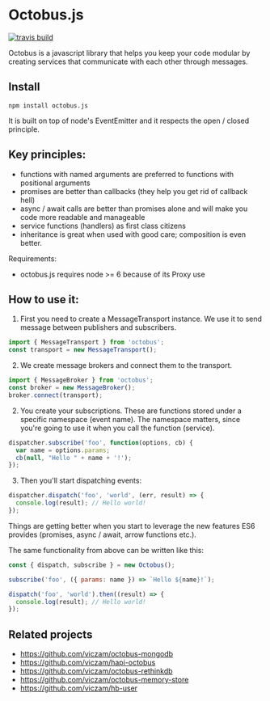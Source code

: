 # Octobus.js

[![travis build](https://img.shields.io/travis/viczam/octobus.svg)](https://travis-ci.org/viczam/octobus)


Octobus is a javascript library that helps you keep your code modular by creating services that communicate with each other through messages.

## Install

```
npm install octobus.js
```

It is built on top of node's EventEmitter and it respects the open / closed principle.

## Key principles:
- functions with named arguments are preferred to functions with positional arguments
- promises are better than callbacks (they help you get rid of callback hell)
- async / await calls are better than promises alone and will make you code more readable and manageable
- service functions (handlers) as first class citizens
- inheritance is great when used with good care; composition is even better.

Requirements:
- octobus.js requires node >= 6 because of its Proxy use

## How to use it:

1) First you need to create a MessageTransport instance. We use it to send message between publishers and subscribers.

```js
import { MessageTransport } from 'octobus';
const transport = new MessageTransport();
```

2) We create message brokers and connect them to the transport.

```js
import { MessageBroker } from 'octobus';
const broker = new MessageBroker();
broker.connect(transport);
```

2) You create your subscriptions. These are functions stored under a specific namespace (event name).
The namespace matters, since you're going to use it when you call the function (service).

```js
dispatcher.subscribe('foo', function(options, cb) {
  var name = options.params;
  cb(null, "Hello " + name + '!');
});
```

3) Then you'll start dispatching events:

```js
dispatcher.dispatch('foo', 'world', (err, result) => {
  console.log(result); // Hello world!
});
```

Things are getting better when you start to leverage the new features ES6 provides (promises, async / await, arrow functions etc.).

The same functionality from above can be written like this:

```javascript
const { dispatch, subscribe } = new Octobus();

subscribe('foo', ({ params: name }) => `Hello ${name}!`);

dispatch('foo', 'world').then((result) => {
  console.log(result); // Hello world!
});
```

## Related projects

- https://github.com/viczam/octobus-mongodb
- https://github.com/viczam/hapi-octobus
- https://github.com/viczam/octobus-rethinkdb
- https://github.com/viczam/octobus-memory-store
- https://github.com/viczam/hb-user
